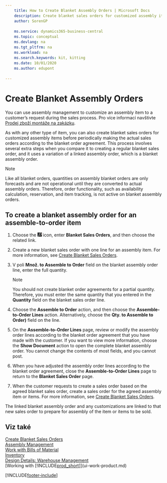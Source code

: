 ```yaml
---
    title: How to Create Blanket Assembly Orders | Microsoft Docs
    description: Create blanket sales orders for customized assembly items before periodically making the actual sales orders according to the blanket order agreement.
    author: SorenGP

    ms.service: dynamics365-business-central
    ms.topic: conceptual
    ms.devlang: na
    ms.tgt_pltfrm: na
    ms.workload: na
    ms.search.keywords: kit, kitting
    ms.date: 10/01/2020
    ms.author: edupont

---
```

# Create Blanket Assembly Orders
You can use assembly management to customize an assembly item to a customer’s request during the sales process. Pro více informací navštivte [Prodej zboží montáže na zakázku](assembly-how-to-sell-items-assembled-to-order.md).

As with any other type of item, you can also create blanket sales orders for customized assembly items before periodically making the actual sales orders according to the blanket order agreement. This process involves several extra steps when you compare it to creating a regular blanket sales order, and it uses a variation of a linked assembly order, which is a blanket assembly order.

> [!NOTE]  
> Like all blanket orders, quantities on assembly blanket orders are only forecasts and are not operational until they are converted to actual assembly orders. Therefore, order functionality, such as availability calculation, reservation, and item tracking, is not active on blanket assembly orders.

## To create a blanket assembly order for an assemble\-to\-order item
1. Choose the ![Lightbulb that opens the Tell Me feature](media/ui-search/search_small.png "Tell me what you want to do") icon, enter **Blanket Sales Orders**, and then choose the related link.
2. Create a new blanket sales order with one line for an assembly item. For more information, see [Create Blanket Sales Orders](sales-how-to-create-blanket-sales-orders.md).
3. V poli **Množ. to Assemble to Order** field on the blanket assembly order line, enter the full quantity.

   > [!NOTE]  
   > You should not create blanket order agreements for a partial quantity. Therefore, you must enter the same quantity that you entered in the **Quantity** field on the blanket sales order line.

4. Choose the **Assemble to Order** action, and then choose the **Assemble-to-Order Lines** action. Alternatively, choose the **Qty. to Assemble to Order)** field on the line.
5. On the **Assemble-to-Order Lines** page, review or modify the assembly order lines according to the blanket order agreement that you have made with the customer. If you want to view more information, choose the **Show Document** action to open the complete blanket assembly order. You cannot change the contents of most fields, and you cannot post.
6. When you have adjusted the assembly order lines according to the blanket order agreement, close the **Assemble-to-Order Lines** page to return to the **Blanket Sales Order** page.
7. When the customer requests to create a sales order based on the agreed blanket sales order, create a sales order for the agreed assembly item or items. For more information, see [Create Blanket Sales Orders](sales-how-to-create-blanket-sales-orders.md).

The linked blanket assembly order and any customizations are linked to that new sales order to prepare for assembly of the item or items to be sold.

## Viz také
[Create Blanket Sales Orders](sales-how-to-create-blanket-sales-orders.md)  
[Assembly Management](assembly-assemble-items.md)  
[Work with Bills of Material](inventory-how-work-BOMs.md)  
[Inventory](inventory-manage-inventory.md)  
[Design Details: Warehouse Management](design-details-warehouse-management.md)  
[Working with [!INCLUDE[prod_short](includes/prod_short.md)]](ui-work-product.md)


[!INCLUDE[footer-include](includes/footer-banner.md)]